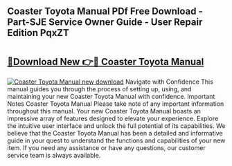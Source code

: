 ## Coaster Toyota Manual PDf Free Download - Part-SJE Service Owner Guide - User Repair Edition PqxZT

# <h2><a href="http://bc54399.oget.top/?id=Coaster+Toyota+Manual">🔗Download New 👉🔴 Coaster Toyota Manual</a></h2>

[![Coaster Toyota Manual new download](https://i.imgur.com/5g1atiW.png)](http://bc54399.oget.top/?id=Coaster+Toyota+Manual)
Navigate with Confidence This manual guides you through the process of setting up, using, and maintaining your new Coaster Toyota Manual with confidence. Important Notes Coaster Toyota Manual Please take note of any important information throughout this manual. Your new Coaster Toyota Manual boasts an impressive array of features designed to elevate your experience. Explore the intuitive user interface and unlock the full potential of its capabilities. We believe that the Coaster Toyota Manual has been a detailed and informative guide in your quest to understand the functions and capabilities of your new item. If you need any assistance or have any questions, our customer service team is always available.
